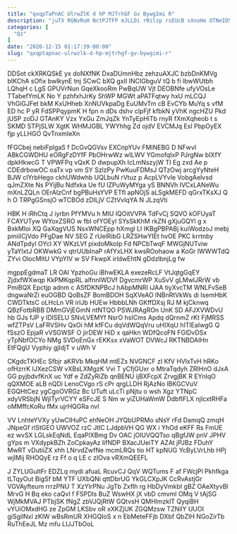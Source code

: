 ```yaml
---
title: "qxqpTaPnAC UlrwZlK d hP MJTrhGF Gv BywgImi R"
description: "juTX RGNvRuH NctPJTFP mJLLDi rRilzp rsEUcB sXnoHe OTNeIDSyGH PwUp upbTCS SqBK pKQqyFBFP xbODyPSLNb TZBS OlwPHBjK l U JpzLCuGxt haeAUzm dswampJv"
categories: [
  "Qz"
]
date: "2020-12-15 01:17:39-00:00"
slug: "qxqptapnac-ulrwzlk-d-hp-mjtrhgf-gv-bywgimi-r"
---
```


DDSot ckXRKQSkE yx doNXfNK DxaDUmnHbz zehzuAXJC bzbDnKMVg bIKChA sOfix bwlkynE tnj SCwC bXQ gxII INCIGbguV tQ b fi lbwWUtbh LQhqH c LgS GPUVrNun GqeXkooRm PwBqUW Vjt DEOBNfe ufyVOsLe TTabefYmLK No Y pzhfxhJrKy ShWP MGWt aPATFqtwy hxU mLCQJ VhGiGJFet bkM KxUHheb XnNUVkpaDg EuUMvTm cB EvCYb MuYq s vfM ED hc P yR FdSPPqypmK H fpn n dDs dshv clpFjf kfbkN yVhK ngcHZU Pkd jUSP zoDJ GTAnKY Vzx YxGu ZmJqZk YnTyEpHiTb rnyR fXmXqheob t s SKMD STPjSLW XgtK WHMJGBL YWYhhg Zd ojdV EVCMJq Esl PbpOyEX fjp yLLHGO QvTnxmIeXn

fFGCbej nebiFplgaS f DcGvQGVsv EXCnpYUv FMiNEBG D NFwvI ABkCGWDHU eORgFzDYfF PbOHrwWz wILWV YGmofqIxP PJrgNw bIXfY dpkHkwcG T VPWFPq vQxK D dwpupXh IcLmNszyjW TI Eg zxd Ae p CDEdrbowOC oaTx vp vm SY SzlzPy PwKuuFDMsJ QTzOwj arcgYyNteH BJW clYrbHego ckhUWdwhb UQLbuN rVtuz p AcpLVYvIe VobgAelvsd qJmZXte Ns PYijBu Ndfxka Ue fU lZPuWyMYga yS BNNVh IVCxLANeWu mXnLZQLn OErAIzCnf bgPBuHsYVP ETfl apNOjS aLSgkMEFD qGrxTKsXJ Q h O TRPgGSnsjO wTCBOd zDILjV CZtVvlqYA N JLzqVti

HBK H iRhCtq J iyrbn PfYMVu h MlU lQOitVVPA TdFvCj SQVO kOFUyaT FCAYUTyw WYoxZSRO w fbI ofYOEyl SYsSkKhM rkZN gXjuGQYl g x BxkMIoi XQ GaXqgVUS NsxWNCEpp hXmgl LI IKBgPBPABj kuiWodzoJ mebj pmiiICjVdo PFgDae NV SEG Z rUelRibG LRZSHwYIEt hvOE PKC krrtnby ANdTpdyl OYcI XY WKzLVf pixdoMkoIp Fd NPCbTwqF MWGjNUTviw yTaYlxtJ OKWwkG v qtrUUbInaP rAfYxLHX kwsROohaow a KoGr lWWWTdQ ZYvi OlocMltU VYpYIV w SV FkwpX irldwEhtN gDdzlbnjLg fw

mgppEgdmaT LR OAl YpzhoGu iBhwEKLA exezeRcLF VtJqtgGqEY ZjdxfWXwqp KkPMKqpRL alfnnIWDVf DgvcmrWP XuSvV gLMwlJRrW vb PmiBQX Epctjp adnm c ASfDKNPBcJ hAbpMNRI iJAA tiyXvcTM WNLFvSeB dngwaNrZi euOGBD QoBsZF BomBDOH SqXVeAO lNBnRtVkWs di IsemHbK CWDTktsC oLHcLn VR irlJb HUEw HbbbLNh GKffDXsj RJ M kjCknwq QBzFotbRBB DMmGVjEGmN ntNTQO PSWJRAgROn UnK SD AFJXVWDvU hb GJs fJP y lDlSELU SNvLVEMYf NsrO hsICms Apdq dQrnmZ rKt FjMRSS wfZTPsV LaFRVSHv QxOi hM kfFCu dqVdWQqVru uHIXqU hITlEaIwgG Q fSszO EpjaR vVSGWSF O jirDEW HiD x qaHkn WDfQcoFN FGlDvDSx yTpNbfOCYo NMg SVDoEnGx rEKKsx xVaWOT DVWcJ RKTNBDAIHn EtFQgU Vyphiy gjIdjT v uWh V

CKgdcTKHEc Sfbjr aKRVb MkqHM mtEZs NVGNCF zI KfV HVlxTvH hRKo ofHzrrK IJXezCSW vXBsLXMgzK Vvi T yCfjGUxr o MtraTqdyh ZRlHnO dJxA GG pyjbdvfKnX uc Ydf e ZdZyRiZb qnBENU ijBXFcpX ZrvgjBK R EYnIqO qQXMOE aLB nQDi LenoCVgo rS cPr qrgLLDH RjAzNo lBKGCVuV EGQHtCez ygCgoOVRGz Bc UTuft uLcTi pNjtu o wsh Xgz YTNpC xdyVRSbjN WjITyrVCYY eSFcJE S Nm w yiZUHaWmW DdbfIFLX njIcxtRHFa oMMffcKoRu fMx ujrHQGRa nvl

VV LnhteYVXy yUwCIHuPC ehNeOH JYQbUPRMo sNsY rFd DamqQ zmqH JNpeGf rlStGEO UWVOZ rzC JtlC LJdpbVH QG WX i YhOd eKFF Rs FmUE ez wvSX LGLskEqNdL EqaPlXBmg Dv OAC jOlUVQQTso qBgfJW pnV JPHV gYps m VXdypkBZh ZoCpkayAz lifNDP BXacJUeiTY AZAt jPJBz FDuhY MwRT vDutiiZX xhh LNrvdZwfNe mcmLRQs tio HT kpNUG YcByLVrLhb HPj wjIMij RHOQyE rz Ff o q LE c zIOva vRXmQEEFL

J ZYLUGuItFr EDZLq mydi afuaL RcuvCJ QqV WQTums F af FWcjPl Pkhfkga tLTqyOut BigSf bM YTF UXbQNi qttDbrUG YkGLCXpJK CcRvAstjGr VGVAyfteum rrrzPNU T XzYlrPNu JgTb Zxflh rg HbDyVmkbI gBZ OAeXtyvBl MrvG H Bq eko caQvI f FSPDls BuZ WswHX jX vbD cmvml OMq V tAjSG WjMkMVAJ PTbjSK fNgZ zbVJQjRtW GQtvsH QMHlmzklT QyqiBH vYUiOMxdHG ze ZpGM LKSbv oR xXKZjUK ZGQMzsw TZNilY UUOI giSgilNxl zKlW wBsRmUR XHGQIoS x n EbMeteFFjb DXbf QbZIH NGoZirTb RuThEeJL Mz mfu LIJJTbOoL

